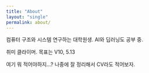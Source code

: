 ```yaml
---
title: "About"
layout: "single"
permalink: about/
---
```

컴퓨터 구조와 시스템 연구하는 대학원생.
AI와 딥러닝도 공부 중.

취미 클라이머. 목표는 V10, 5.13

여기 뭐 적어야하지...? 나중에 잘 정리해서 CV라도 적어보자.
